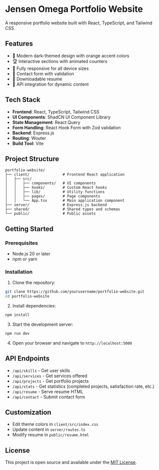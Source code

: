 # Jensen Omega Portfolio Website

A responsive portfolio website built with React, TypeScript, and Tailwind CSS.

## Features

- 🌙 Modern dark-themed design with orange accent colors
- 🏆 Interactive sections with animated counters
- 📱 Fully responsive for all device sizes
- 📝 Contact form with validation
- 📄 Downloadable resume
- 🔄 API integration for dynamic content

## Tech Stack

- **Frontend**: React, TypeScript, Tailwind CSS
- **UI Components**: ShadCN UI Component Library 
- **State Management**: React Query
- **Form Handling**: React Hook Form with Zod validation
- **Backend**: Express.js
- **Routing**: Wouter
- **Build Tool**: Vite

## Project Structure

```
portfolio-website/
├── client/               # Frontend React application
│   ├── src/
│   │   ├── components/   # UI components
│   │   ├── hooks/        # Custom React hooks
│   │   ├── lib/          # Utility functions
│   │   ├── pages/        # Page components
│   │   └── App.tsx       # Main application component
├── server/               # Express.js backend
├── shared/               # Shared types and schemas
└── public/               # Public assets
```

## Getting Started

### Prerequisites

- Node.js 20 or later
- npm or yarn

### Installation

1. Clone the repository:
```bash
git clone https://github.com/yourusername/portfolio-website.git
cd portfolio-website
```

2. Install dependencies:
```bash
npm install
```

3. Start the development server:
```bash
npm run dev
```

4. Open your browser and navigate to `http://localhost:5000`

## API Endpoints

- `/api/skills` - Get user skills
- `/api/services` - Get services offered
- `/api/projects` - Get portfolio projects
- `/api/stats` - Get statistics (completed projects, satisfaction rate, etc.)
- `/api/resume` - Serve resume HTML
- `/api/contact` - Submit contact form

## Customization

- Edit theme colors in `client/src/index.css`
- Update content in `server/routes.ts`
- Modify resume in `public/resume.html`

## License

This project is open source and available under the [MIT License](LICENSE).